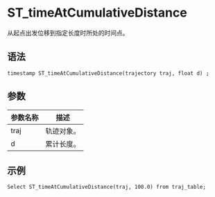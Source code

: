 # ST\_timeAtCumulativeDistance

从起点出发位移到指定长度时所处的时间点。

## 语法

```
timestamp ST_timeAtCumulativeDistance(trajectory traj, float d) ;
```

## 参数

|参数名称|描述|
|----|--|
|traj|轨迹对象。|
|d|累计长度。|

## 示例

```
Select ST_timeAtCumulativeDistance(traj, 100.0) from traj_table;
```

